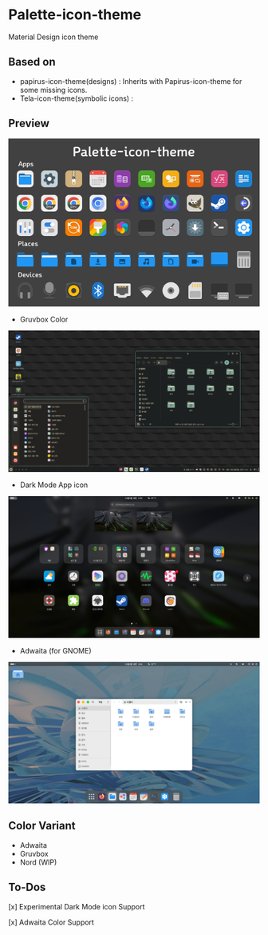 # Palette-icon-theme
Material Design icon theme

## Based on

* papirus-icon-theme(designs) : Inherits with Papirus-icon-theme for some missing icons.
* Tela-icon-theme(symbolic icons) : 

## Preview

![preview](images/icon-preview.png)

* Gruvbox Color

![preview](images/gruvbox-preview.png)

* Dark Mode App icon

![preview](images/dark-preview.png)

* Adwaita (for GNOME)

![preview](images/adwaita-preview.png)

## Color Variant

* Adwaita
* Gruvbox
* Nord (WIP)

## To-Dos

[x] Experimental Dark Mode icon Support

[x] Adwaita Color Support
